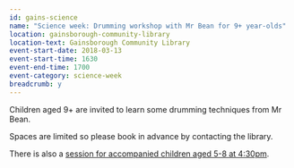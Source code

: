 ```yaml
---
id: gains-science
name: "Science week: Drumming workshop with Mr Bean for 9+ year-olds"
location: gainsborough-community-library
location-text: Gainsborough Community Library
event-start-date: 2018-03-13
event-start-time: 1630
event-end-time: 1700
event-category: science-week
breadcrumb: y
---
```


Children aged 9+ are invited to learn some drumming techniques from Mr Bean.

Spaces are limited so please book in advance by contacting the library.

There is also a [session for accompanied children aged 5-8 at 4:30pm](/events/gainsborough-2018-03-13-drumming-workshop-4pm/).

